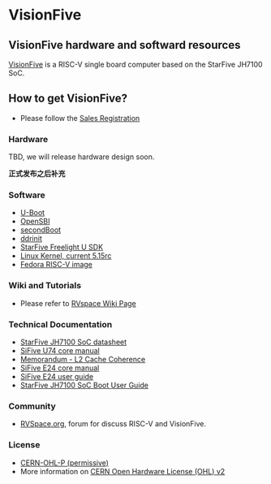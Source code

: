 # VisionFive
## VisionFive hardware and softward resources
[VisionFive](https://rvspace.org/en/Product/VisionFive/Technical_Documents/VisionFive_Single_Board_Computer_Quick_Start_Guide) is a RISC-V single board computer based on the StarFive JH7100 SoC.

## How to get VisionFive?
  * Please follow the [Sales Registration](https://forum.rvspace.org/t/how-to-purchase-visionfive/37/4)

### Hardware
  TBD, we will release hardware design soon.

**正式发布之后补充**

### Software
  * [U-Boot](https://github.com/starfive-tech/u-boot)
  * [OpenSBI](https://github.com/starfive-tech/opensbi)
  * [secondBoot](https://github.com/starfive-tech/JH7100_secondBoot)
  * [ddrinit](https://github.com/starfive-tech/JH7100_ddrinit)
  * [StarFive Freelight U SDK](https://github.com/starfive-tech/freelight-u-sdk)
  * [Linux Kernel, current 5.15rc](https://github.com/starfive-tech/linux)
  * [Fedora RISC-V image](https://github.com/starfive-tech/Fedora_on_StarFive)
 
### Wiki and Tutorials
  * Please refer to [RVspace Wiki Page](https://rvspace.org/)

### Technical Documentation
 * [StarFive JH7100 SoC datasheet](https://github.com/starfive-tech/JH7100_Docs/blob/main/JH7100%20Data%20Sheet%20V01.01.04-EN%20(4-21-2021).pdf)
 * [SiFive U74 core manual](https://github.com/starfive-tech/JH7100_Docs/blob/main/vic_u7_manual_with_creativecommons.pdf)
 * [Memorandum - L2 Cache Coherence](https://github.com/starfive-tech/JH7100_Docs/blob/main/JH7100%20Cache%20Coherence%20V1.0.pdf)
 * [SiFive E24 core manual](https://github.com/starfive-tech/JH7100_Docs/blob/main/SiFive%20VIC_E24%20Manual.pdf)
 * [SiFive E24 user guide](https://github.com/starfive-tech/JH7100_Docs/blob/main/SiFive%20VIC_E24%20User%20Guide.pdf)
 * [StarFive JH7100 SoC Boot User Guide](https://github.com/starfive-tech/JH7100_Docs/blob/main/JH7100%20SoC%20Boot%20User%20Guide-V01(2021-6-7).pdf)

### Community
  * [RVSpace.org](https://rvspace.org), forum for discuss RISC-V and VisionFive.

### License
  * [CERN-OHL-P (permissive)](https://ohwr.org/cern_ohl_p_v2.txt)
  * More information on [CERN Open Hardware License (OHL) v2](https://ohwr.org/project/cernohl/wikis/home)
